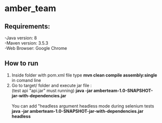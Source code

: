 # amber_team
## Requirements:<br>
-Java version: 8<br>
-Maven version: 3.5.3<br>
-Web Browser: Google Chrome<br>

## How to run<br>
1. Inside folder with pom.xml file type **mvn clean compile assembly:single** in comand line<br>
2. Go to target/ folder and execute jar file : <br> (test api "api.jar" must running)
**java -jar amberteam-1.0-SNAPSHOT-jar-with-dependencies.jar**<br>
 <br>You can add "headless argument headless mode during selenium tests<br>
 **java -jar amberteam-1.0-SNAPSHOT-jar-with-dependencies.jar headless**

